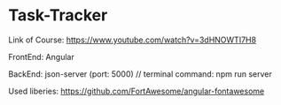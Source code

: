 # Task-Tracker

Link of Course: https://www.youtube.com/watch?v=3dHNOWTI7H8

FrontEnd:
    Angular

BackEnd:
    json-server (port: 5000) // 
    terminal command: npm run server

Used liberies: 
    https://github.com/FortAwesome/angular-fontawesome
